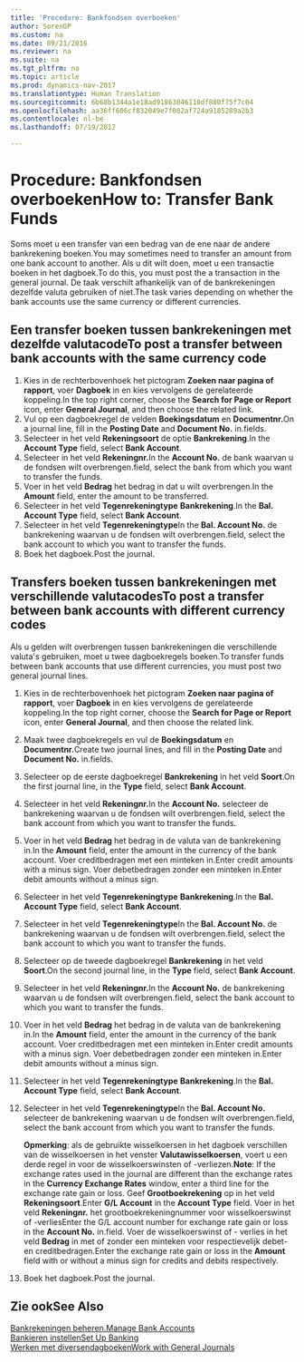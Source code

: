 ```yaml
---
title: 'Procedure: Bankfondsen overboeken'
author: SorenGP
ms.custom: na
ms.date: 09/21/2016
ms.reviewer: na
ms.suite: na
ms.tgt_pltfrm: na
ms.topic: article
ms.prod: dynamics-nav-2017
ms.translationtype: Human Translation
ms.sourcegitcommit: 6b60b1344a1e18ad91863046110df880f75f7c04
ms.openlocfilehash: aa36ff606cf832049e7f002af724a9185289a2b3
ms.contentlocale: nl-be
ms.lasthandoff: 07/19/2017

---
```


# <a name="how-to-transfer-bank-funds"></a><span data-ttu-id="3e999-102">Procedure: Bankfondsen overboeken</span><span class="sxs-lookup"><span data-stu-id="3e999-102">How to: Transfer Bank Funds</span></span>
<span data-ttu-id="3e999-103">Soms moet u een transfer van een bedrag van de ene naar de andere bankrekening boeken.</span><span class="sxs-lookup"><span data-stu-id="3e999-103">You may sometimes need to transfer an amount from one bank account to another.</span></span> <span data-ttu-id="3e999-104">Als u dit wilt doen, moet u een transactie boeken in het dagboek.</span><span class="sxs-lookup"><span data-stu-id="3e999-104">To do this, you must post the a transaction in the general journal.</span></span> <span data-ttu-id="3e999-105">De taak verschilt afhankelijk van of de bankrekeningen dezelfde valuta gebruiken of niet.</span><span class="sxs-lookup"><span data-stu-id="3e999-105">The task varies depending on whether the bank accounts use the same currency or different currencies.</span></span>

## <a name="to-post-a-transfer-between-bank-accounts-with-the-same-currency-code"></a><span data-ttu-id="3e999-106">Een transfer boeken tussen bankrekeningen met dezelfde valutacode</span><span class="sxs-lookup"><span data-stu-id="3e999-106">To post a transfer between bank accounts with the same currency code</span></span>
1. <span data-ttu-id="3e999-107">Kies in de rechterbovenhoek het pictogram **Zoeken naar pagina of rapport**, voer **Dagboek** in en kies vervolgens de gerelateerde koppeling.</span><span class="sxs-lookup"><span data-stu-id="3e999-107">In the top right corner, choose the **Search for Page or Report** icon, enter **General Journal**, and then choose the related link.</span></span>
2. <span data-ttu-id="3e999-108">Vul op een dagboekregel de velden **Boekingsdatum** en **Documentnr.**</span><span class="sxs-lookup"><span data-stu-id="3e999-108">On a journal line, fill in the **Posting Date** and **Document No.**</span></span> <span data-ttu-id="3e999-109">in.</span><span class="sxs-lookup"><span data-stu-id="3e999-109">fields.</span></span>
3. <span data-ttu-id="3e999-110">Selecteer in het veld **Rekeningsoort** de optie **Bankrekening**.</span><span class="sxs-lookup"><span data-stu-id="3e999-110">In the **Account Type** field, select **Bank Account**.</span></span>
4. <span data-ttu-id="3e999-111">Selecteer in het veld **Rekeningnr.**</span><span class="sxs-lookup"><span data-stu-id="3e999-111">In the **Account No.**</span></span> <span data-ttu-id="3e999-112">de bank waarvan u de fondsen wilt overbrengen.</span><span class="sxs-lookup"><span data-stu-id="3e999-112">field, select the bank from which you want to transfer the funds.</span></span>
5. <span data-ttu-id="3e999-113">Voer in het veld **Bedrag** het bedrag in dat u wilt overbrengen.</span><span class="sxs-lookup"><span data-stu-id="3e999-113">In the **Amount** field, enter the amount to be transferred.</span></span>
6. <span data-ttu-id="3e999-114">Selecteer in het veld **Tegenrekeningtype** **Bankrekening**.</span><span class="sxs-lookup"><span data-stu-id="3e999-114">In the **Bal. Account Type** field, select **Bank Account**.</span></span>
7. <span data-ttu-id="3e999-115">Selecteer in het veld **Tegenrekeningtype**</span><span class="sxs-lookup"><span data-stu-id="3e999-115">In the **Bal. Account No.**</span></span> <span data-ttu-id="3e999-116">de bankrekening waarvan u de fondsen wilt overbrengen.</span><span class="sxs-lookup"><span data-stu-id="3e999-116">field, select the bank account to which you want to transfer the funds.</span></span>
8. <span data-ttu-id="3e999-117">Boek het dagboek.</span><span class="sxs-lookup"><span data-stu-id="3e999-117">Post the journal.</span></span>

## <a name="to-post-a-transfer-between-bank-accounts-with-different-currency-codes"></a><span data-ttu-id="3e999-118">Transfers boeken tussen bankrekeningen met verschillende valutacodes</span><span class="sxs-lookup"><span data-stu-id="3e999-118">To post a transfer between bank accounts with different currency codes</span></span>
<span data-ttu-id="3e999-119">Als u gelden wilt overbrengen tussen bankrekeningen die verschillende valuta's gebruiken, moet u twee dagboekregels boeken.</span><span class="sxs-lookup"><span data-stu-id="3e999-119">To transfer funds between bank accounts that use different currencies, you must post two general journal lines.</span></span>

1. <span data-ttu-id="3e999-120">Kies in de rechterbovenhoek het pictogram **Zoeken naar pagina of rapport**, voer **Dagboek** in en kies vervolgens de gerelateerde koppeling.</span><span class="sxs-lookup"><span data-stu-id="3e999-120">In the top right corner, choose the **Search for Page or Report** icon, enter **General Journal**, and then choose the related link.</span></span>
2. <span data-ttu-id="3e999-121">Maak twee dagboekregels en vul de **Boekingsdatum** en **Documentnr.**</span><span class="sxs-lookup"><span data-stu-id="3e999-121">Create two journal lines, and fill in the **Posting Date** and **Document No.**</span></span> <span data-ttu-id="3e999-122">in.</span><span class="sxs-lookup"><span data-stu-id="3e999-122">fields.</span></span>
3. <span data-ttu-id="3e999-123">Selecteer op de eerste dagboekregel **Bankrekening** in het veld **Soort**.</span><span class="sxs-lookup"><span data-stu-id="3e999-123">On the first journal line, in the **Type** field, select **Bank Account**.</span></span>
4. <span data-ttu-id="3e999-124">Selecteer in het veld **Rekeningnr.**</span><span class="sxs-lookup"><span data-stu-id="3e999-124">In the **Account No.**</span></span> <span data-ttu-id="3e999-125">selecteer de bankrekening waarvan u de fondsen wilt overbrengen.</span><span class="sxs-lookup"><span data-stu-id="3e999-125">field, select the bank account from which you want to transfer the funds.</span></span>
5. <span data-ttu-id="3e999-126">Voer in het veld **Bedrag** het bedrag in de valuta van de bankrekening in.</span><span class="sxs-lookup"><span data-stu-id="3e999-126">In the **Amount** field, enter the amount in the currency of the bank account.</span></span> <span data-ttu-id="3e999-127">Voer creditbedragen met een minteken in.</span><span class="sxs-lookup"><span data-stu-id="3e999-127">Enter credit amounts with a minus sign.</span></span> <span data-ttu-id="3e999-128">Voer debetbedragen zonder een minteken in.</span><span class="sxs-lookup"><span data-stu-id="3e999-128">Enter debit amounts without a minus sign.</span></span>
6. <span data-ttu-id="3e999-129">Selecteer in het veld **Tegenrekeningtype** **Bankrekening**.</span><span class="sxs-lookup"><span data-stu-id="3e999-129">In the **Bal. Account Type** field, select **Bank Account**.</span></span>
7. <span data-ttu-id="3e999-130">Selecteer in het veld **Tegenrekeningtype**</span><span class="sxs-lookup"><span data-stu-id="3e999-130">In the **Bal. Account No.**</span></span> <span data-ttu-id="3e999-131">de bankrekening waarvan u de fondsen wilt overbrengen.</span><span class="sxs-lookup"><span data-stu-id="3e999-131">field, select the bank account to which you want to transfer the funds.</span></span>
8. <span data-ttu-id="3e999-132">Selecteer op de tweede dagboekregel **Bankrekening** in het veld **Soort**.</span><span class="sxs-lookup"><span data-stu-id="3e999-132">On the second journal line, in the **Type** field, select **Bank Account**.</span></span>
9. <span data-ttu-id="3e999-133">Selecteer in het veld **Rekeningnr.**</span><span class="sxs-lookup"><span data-stu-id="3e999-133">In the **Account No.**</span></span> <span data-ttu-id="3e999-134">de bankrekening waarvan u de fondsen wilt overbrengen.</span><span class="sxs-lookup"><span data-stu-id="3e999-134">field, select the bank account to which you want to transfer the funds.</span></span>
10. <span data-ttu-id="3e999-135">Voer in het veld **Bedrag** het bedrag in de valuta van de bankrekening in.</span><span class="sxs-lookup"><span data-stu-id="3e999-135">In the **Amount** field, enter the amount in the currency of the bank account.</span></span> <span data-ttu-id="3e999-136">Voer creditbedragen met een minteken in.</span><span class="sxs-lookup"><span data-stu-id="3e999-136">Enter credit amounts with a minus sign.</span></span> <span data-ttu-id="3e999-137">Voer debetbedragen zonder een minteken in.</span><span class="sxs-lookup"><span data-stu-id="3e999-137">Enter debit amounts without a minus sign.</span></span>
11. <span data-ttu-id="3e999-138">Selecteer in het veld **Tegenrekeningtype** **Bankrekening**.</span><span class="sxs-lookup"><span data-stu-id="3e999-138">In the **Bal. Account Type** field, select **Bank Account**.</span></span>  
12. <span data-ttu-id="3e999-139">Selecteer in het veld **Tegenrekeningtype**</span><span class="sxs-lookup"><span data-stu-id="3e999-139">In the **Bal. Account No.**</span></span> <span data-ttu-id="3e999-140">selecteer de bankrekening waarvan u de fondsen wilt overbrengen.</span><span class="sxs-lookup"><span data-stu-id="3e999-140">field, select the bank account from which you want to transfer the funds.</span></span>

    <span data-ttu-id="3e999-141">**Opmerking**: als de gebruikte wisselkoersen in het dagboek verschillen van de wisselkoersen in het venster **Valutawisselkoersen**, voert u een derde regel in voor de wisselkoerswinsten of -verliezen.</span><span class="sxs-lookup"><span data-stu-id="3e999-141">**Note**: If the exchange rates used in the journal are different than the exchange rates in the **Currency Exchange Rates** window, enter a third line for the exchange rate gain or loss.</span></span> <span data-ttu-id="3e999-142">Geef **Grootboekrekening** op in het veld **Rekeningsoort**.</span><span class="sxs-lookup"><span data-stu-id="3e999-142">Enter **G/L Account** in the **Account Type** field.</span></span> <span data-ttu-id="3e999-143">Voer in het veld **Rekeningnr.** het grootboekrekeningnummer voor wisselkoerswinst of -verlies</span><span class="sxs-lookup"><span data-stu-id="3e999-143">Enter the G/L account number for exchange rate gain or loss in the **Account No.**</span></span> <span data-ttu-id="3e999-144">in.</span><span class="sxs-lookup"><span data-stu-id="3e999-144">field.</span></span> <span data-ttu-id="3e999-145">Voer de wisselkoerswinst of - verlies in het veld **Bedrag** in met of zonder een minteken voor respectievelijk debet- en creditbedragen.</span><span class="sxs-lookup"><span data-stu-id="3e999-145">Enter the exchange rate gain or loss in the **Amount** field with or without a minus sign for credits and debits respectively.</span></span>
13. <span data-ttu-id="3e999-146">Boek het dagboek.</span><span class="sxs-lookup"><span data-stu-id="3e999-146">Post the journal.</span></span>

## <a name="see-also"></a><span data-ttu-id="3e999-147">Zie ook</span><span class="sxs-lookup"><span data-stu-id="3e999-147">See Also</span></span>  
[<span data-ttu-id="3e999-148">Bankrekeningen beheren.</span><span class="sxs-lookup"><span data-stu-id="3e999-148">Manage Bank Accounts</span></span>](bank-manage-bank-accounts.md)  
[<span data-ttu-id="3e999-149">Bankieren instellen</span><span class="sxs-lookup"><span data-stu-id="3e999-149">Set Up Banking</span></span>](bank-setup-banking.md)  
[<span data-ttu-id="3e999-150">Werken met diversendagboeken</span><span class="sxs-lookup"><span data-stu-id="3e999-150">Work with General Journals</span></span>](ui-work-general-journals.md)


